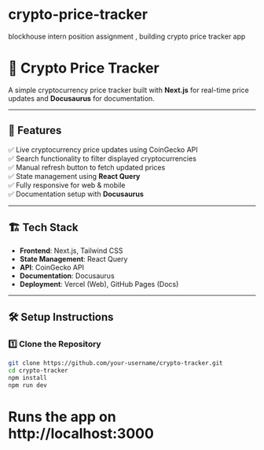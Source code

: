 # crypto-price-tracker
blockhouse intern position assignment , building crypto price tracker app 
# 🚀 Crypto Price Tracker  

A simple cryptocurrency price tracker built with **Next.js** for real-time price updates and **Docusaurus** for documentation.

---

## 📌 Features  
✅ Live cryptocurrency price updates using CoinGecko API  
✅ Search functionality to filter displayed cryptocurrencies  
✅ Manual refresh button to fetch updated prices  
✅ State management using **React Query**  
✅ Fully responsive for web & mobile  
✅ Documentation setup with **Docusaurus**  

---

## 🏗 Tech Stack  
- **Frontend**: Next.js, Tailwind CSS  
- **State Management**: React Query  
- **API**: CoinGecko API  
- **Documentation**: Docusaurus  
- **Deployment**: Vercel (Web), GitHub Pages (Docs)  

---

## 🛠 Setup Instructions  

### **1️⃣ Clone the Repository**  
```sh
git clone https://github.com/your-username/crypto-tracker.git
cd crypto-tracker
npm install 
npm run dev
``` 
# Runs the app on http://localhost:3000